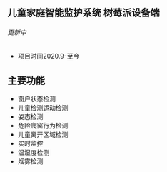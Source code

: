 ## 儿童家庭智能监护系统 树莓派设备端

###### 更新中
* 项目时间2020.9-至今

## 主要功能
* 窗户状态检测
* ~~儿童检测~~运动检测
* 姿态检测
* 危险爬窗行为检测
* 儿童离开区域检测
* 实时监控
* 温湿度检测
* 烟雾检测